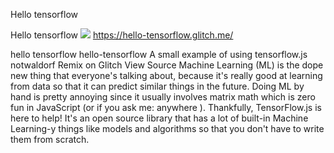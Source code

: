 Hello tensorflow

Hello tensorflow
![](../_resources/967e0f6e55e88b816bb2e3da33196696.png)
[](../_resources/90206408eb5bd14703384b650b3f2619.bin)https://hello-tensorflow.glitch.me/

hello tensorflow hello-tensorflow A small example of using tensorflow.js notwaldorf Remix on Glitch View Source Machine Learning (ML) is the dope new thing that everyone's talking about, because it's really good at learning from data so that it can predict similar things in the future. Doing ML by hand is pretty annoying since it usually involves matrix math which is zero fun in JavaScript (or if you ask me: anywhere ). Thankfully, TensorFlow.js is here to help! It's an open source library that has a lot of built-in Machine Learning-y things like models and algorithms so that you don't have to write them from scratch.
